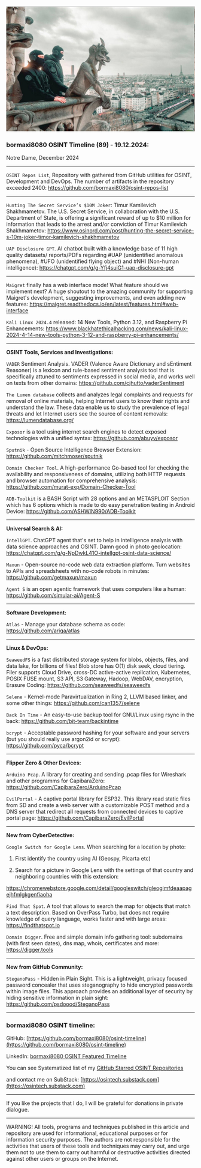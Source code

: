 ![alt text](img/89.jpg)

### bormaxi8080 OSINT Timeline (89) - 19.12.2024:

Notre Dame, December 2024

----

```OSINT Repos List```, Repository with gathered from GitHub utilities for OSINT, Development and DevOps. The number of artifacts in the repository exceeded 2400: https://github.com/bormaxi8080/osint-repos-list

----

```Hunting The Secret Service’s $10M Joker```: Timur Kamilevich Shakhmametov. The U.S. Secret Service, in collaboration with the U.S. Department of State, is offering a significant reward of up to $10 million for information that leads to the arrest and/or conviction of Timur Kamilevich Shakhmametov: https://www.osinord.com/post/hunting-the-secret-service-s-10m-joker-timor-kamilevich-shakhmametov

```UAP Disclosure GPT```. AI chatbot built with a knowledge base of 11 high quality datasets/ reports/PDFs regarding #UAP (unidentified anomalous phenomena), #UFO (unidentified flying object) and #NHI (Non-human intelligence): https://chatgpt.com/g/g-Yfj4suiG1-uap-disclosure-gpt

----

```Maigret``` finally has a web interface mode! What feature should we implement next? A huge shoutout to the amazing community for supporting Maigret's development, suggesting improvements, and even adding new features: https://maigret.readthedocs.io/en/latest/features.html#web-interface

```Kali Linux 2024.4``` released: 14 New Tools, Python 3.12, and Raspberry Pi Enhancements: https://www.blackhatethicalhacking.com/news/kali-linux-2024-4-14-new-tools-python-3-12-and-raspberry-pi-enhancements/

----

**OSINT Tools, Services and Investigations:**

```VADER``` Sentiment Analysis. VADER (Valence Aware Dictionary and sEntiment Reasoner) is a lexicon and rule-based sentiment analysis tool that is specifically attuned to sentiments expressed in social media, and works well on texts from other domains: https://github.com/cjhutto/vaderSentiment

```The Lumen database``` collects and analyzes legal complaints and requests for removal of online materials, helping Internet users to know their rights and understand the law. These data enable us to study the prevalence of legal threats and let Internet users see the source of content removals: https://lumendatabase.org/

```Exposor``` is a tool using internet search engines to detect exposed technologies with a unified syntax: https://github.com/abuyv/exposor

```Sputnik``` - Open Source Intelligence Browser Extension: https://github.com/mitchmoser/sputnik

```Domain Checker Tool```. A high-performance Go-based tool for checking the availability and responsiveness of domains, utilizing both HTTP requests and browser automation for comprehensive analysis: https://github.com/murat-exp/Domain-Checker-Tool

```ADB-Toolkit``` is a BASH Script with 28 options and an METASPLOIT Section which has 6 options which is made to do easy penetration testing in Android Device: https://github.com/ASHWIN990/ADB-Toolkit

----

**Universal Search & AI:**

```IntellGPT```. ChatGPT agent that's set to help in intelligence analysis with data science approaches and OSINT. Damn good in photo geolocation: https://chatgpt.com/g/g-NpDwkL41O-intellgpt-osint-data-science/

```Maxun``` - Open-source no-code web data extraction platform. Turn websites to APIs and spreadsheets with no-code robots in minutes: https://github.com/getmaxun/maxun

```Agent S``` is an open agentic framework that uses computers like a human: https://github.com/simular-ai/Agent-S

---

**Software Development:**

```Atlas``` - Manage your database schema as code: https://github.com/ariga/atlas

----

**Linux & DevOps:**

```SeaweedFS``` is a fast distributed storage system for blobs, objects, files, and data lake, for billions of files! Blob store has O(1) disk seek, cloud tiering. Filer supports Cloud Drive, cross-DC active-active replication, Kubernetes, POSIX FUSE mount, S3 API, S3 Gateway, Hadoop, WebDAV, encryption, Erasure Coding: https://github.com/seaweedfs/seaweedfs

```Selene``` - Kernel-mode Paravirtualization in Ring 2, LLVM based linker, and some other things: https://github.com/can1357/selene

```Back In Time``` - An easy-to-use backup tool for GNU/Linux using rsync in the back: https://github.com/bit-team/backintime

```bcrypt``` - Acceptable password hashing for your software and your servers (but you should really use argon2id or scrypt): https://github.com/pyca/bcrypt

----

**Flipper Zero & Other Devices:**

```Arduino Pcap```. A library for creating and sending .pcap files for Wireshark and other programms for CapibaraZero: https://github.com/CapibaraZero/ArduinoPcap

```EvilPortal``` - A captive portal library for ESP32. This library read static files from SD and create a web server with a customizable POST method and a DNS server that redirect all requests from connected devices to captive portal page: https://github.com/CapibaraZero/EvilPortal

----

**New from CyberDetective:**

```Google Switch for Google Lens```. When searching for a location by photo:

1. First identify the country using AI (Geospy, Picarta etc)

2. Search for a picture in Google Lens with the settings of that country and neighboring countries with this extension:

https://chromewebstore.google.com/detail/googleswitch/gleogimfdeaapagejhfmlgkgenfiaoha

```Find That Spot```. A tool that allows to search the map for objects that match a text description. Based on OverPass Turbo, but does not require knowledge of query language, works faster and with large areas: https://findthatspot.io

```Domain Digger```. Free and simple domain info gathering tool: subdomains (with first seen dates), dns map, whois, certificates and more: https://digger.tools

----

**New from GitHub Community:**

```SteganoPass``` - Hidden in Plain Sight. This is a lightweight, privacy focused password concealer that uses steganography to hide encrypted passwords within image files. This approach provides an additional layer of security by hiding sensitive information in plain sight: https://github.com/psdoood/SteganoPass

----
### bormaxi8080 OSINT timeline:

GitHub: [https://github.com/bormaxi8080/osint-timeline](https://github.com/bormaxi8080/osint-timeline)

LinkedIn: [bormaxi8080 OSINT Featured Timeline](https://www.linkedin.com/in/osintech/details/featured/)

You can see Systematized list of my [GitHub Starred OSINT Repositories](https://github.com/bormaxi8080/osint-repos-list)

and contact me on SubStack: [https://osintech.substack.com](https://osintech.substack.com)

----

If you like the projects that I do, I will be grateful for donations in private dialogue.

----

WARNING! All tools, programs and techniques published in this article and repository are used for informational, educational purposes or for information security purposes. The authors are not responsible for the activities that users of these tools and techniques may carry out, and urge them not to use them to carry out harmful or destructive activities directed against other users or groups on the Internet.